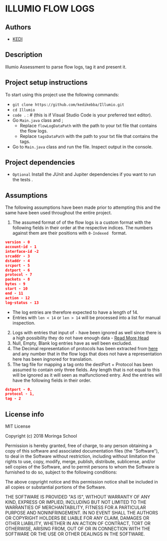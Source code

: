 # ILLUMIO FLOW LOGS

## Authors
- [KEDI ](https://github.com/kedikebba)

## Description

Illumio Assessment to parse flow logs, tag it and present it.

## Project setup instructions
To start using this project use the following commands:

- `git clone https://github.com/kedikebba/Illumio.git`
- `cd Illumio`
- `code .` : # (this is if Visual Studio Code is your preferred text editor).
- Go `Main.java` class and ; 
  - Replace `flowLogDataPath` with the path to your txt file that contains the flow logs.
  - Replace `tagsDataPath` with the path to your txt file that contains the tags.
- Go to `Main.java` class and run the file. Inspect output in the console.

## Project dependencies
- `Optional` Install the JUnit and Jupiter dependencies if you want to run the tests .


## Assumptions

The following assumptions have been made prior to attempting this and the same have been used throughout the entire project. 

1. The assumed format of of the flow logs is a custom format with the following fields in their order at the respective indices. The numbers against them are their positions with `0-Indexed ` format.
```json
version - 0
account-id - 1
interface-id -2
srcaddr - 3
dstaddr - 4
srcport - 5
dstport - 6
protocol - 7
packets - 8
bytes - 9
start - 10
end - 11
action - 12
log-status - 13
```
- The log entries are therefore expected to have a length of 14. 
- Entries with `len < 14` or `len > 14` will be processed into a list for manual inspection.
2. Logs with entries that input of `-` have been ignored as well since there is a high possibility they do not have enough data - [Read More Head](https://docs.aws.amazon.com/vpc/latest/userguide/flow-logs-records-examples.html)
3. Null, Empty, Blank log entries have as well been excluded. 
4. The Decimal representation of protocols has been extracted from [here](https://www.iana.org/assignments/protocol-numbers/protocol-numbers.xhtml) and any number that in the flow logs that does not have a representation here has been ingnored for translation. 
5. The tag file for mapping a tag onto the destPort + Protocol has been assumed to contain only three fields. Any length that is not equal to this will be ignored as it will seen as malfunctioned entry. And the entries will have the following fields in their order.  
```json
dstport - 0,
protocol - 1,
tag - 2
```

## License info
MIT License

Copyright (c) 2018 Moringa School

Permission is hereby granted, free of charge, to any person obtaining a copy
of this software and associated documentation files (the "Software"), to deal
in the Software without restriction, including without limitation the rights
to use, copy, modify, merge, publish, distribute, sublicense, and/or sell
copies of the Software, and to permit persons to whom the Software is
furnished to do so, subject to the following conditions:

The above copyright notice and this permission notice shall be included in all
copies or substantial portions of the Software.

THE SOFTWARE IS PROVIDED "AS IS", WITHOUT WARRANTY OF ANY KIND, EXPRESS OR
IMPLIED, INCLUDING BUT NOT LIMITED TO THE WARRANTIES OF MERCHANTABILITY,
FITNESS FOR A PARTICULAR PURPOSE AND NONINFRINGEMENT. IN NO EVENT SHALL THE
AUTHORS OR COPYRIGHT HOLDERS BE LIABLE FOR ANY CLAIM, DAMAGES OR OTHER
LIABILITY, WHETHER IN AN ACTION OF CONTRACT, TORT OR OTHERWISE, ARISING FROM,
OUT OF OR IN CONNECTION WITH THE SOFTWARE OR THE USE OR OTHER DEALINGS IN THE
SOFTWARE.
